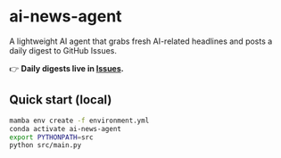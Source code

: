 # ai-news-agent

A lightweight AI agent that grabs fresh AI-related headlines and posts a daily digest to GitHub Issues.

👉  **Daily digests live in [Issues](https://github.com/nickzren/ai-news-agent/issues).**

## Quick start (local)

```bash
mamba env create -f environment.yml
conda activate ai-news-agent
export PYTHONPATH=src
python src/main.py
```
